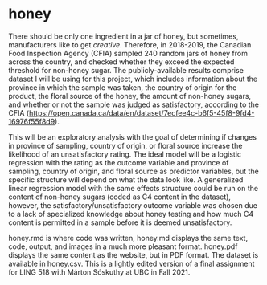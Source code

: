 # honey
There should be only one ingredient in a jar of honey, but sometimes, manufacturers like to get *creative*. Therefore, in 2018-2019, the Canadian Food Inspection Agency (CFIA) sampled 240 random jars of honey from across the country, and checked whether they exceed the expected threshold for non-honey sugar. The publicly-available results comprise dataset I will be using for this project, which includes information about the province in which the sample was taken, the country of origin for the product, the floral source of the honey, the amount of non-honey sugars, and whether or not the sample was judged as satisfactory, according to the CFIA (https://open.canada.ca/data/en/dataset/7ecfee4c-b6f5-45f8-9fd4-16976f55f8d9).

This will be an exploratory analysis with the goal of determining if changes in province of sampling, country of origin, or floral source increase the likelihood of an unsatisfactory rating. The ideal model will be a logistic regression with the rating as the outcome variable and province of sampling, country of origin, and floral source as predictor variables, but the specific structure will depend on what the data look like. A generalized linear regression model with the same effects structure could be run on the content of non-honey sugars (coded as C4 content in the dataset), however, the satisfactory/unsatisfactory outcome variable was chosen due to a lack of specialized knowledge about honey testing and how much C4 content is permitted in a sample before it is deemed unsatisfactory.

honey.rmd is where code was written, honey.md displays the same text, code, output, and images in a much more pleasant format. honey.pdf displays the same content as the website, but in PDF format. The dataset is available in honey.csv. This is a lightly edited version of a final assignment for LING 518 with Márton Sóskuthy at UBC in Fall 2021.
